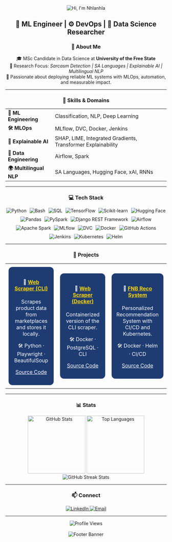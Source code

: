 <!-- Header Banner -->
<div align="center">
  <img src="https://capsule-render.vercel.app/api?type=waving&color=gradient&customColorList=6,11,20&height=180&section=header&text=Hi,%20I'm%20Nhlanhla%20👋&fontSize=42&fontColor=fff&animation=twinkling&fontAlignY=32" alt="Hi, I'm Nhlanhla"/>
</div>

<!-- Title -->
<h2 align="center">🤖 ML Engineer | ⚙️ DevOps | 🔬 Data Science Researcher</h2>

<!-- About Me -->
<h3 align="center">👤 About Me</h3>
<p align="center">
  🎓 MSc Candidate in Data Science at <strong>University of the Free State</strong><br>
  🧪 Research Focus: <em>Sarcasm Detection | SA Languages | Explainable AI | Multilingual NLP</em><br>
  🚀 Passionate about deploying reliable ML systems with MLOps, automation, and measurable impact.
</p>

<hr>

<!-- Skills & Domains -->
<h3 align="center">🧠 Skills & Domains</h3>
<div align="center">
  <table>
    <tbody>
      <tr>
        <td><strong>🤖 ML Engineering</strong></td>
        <td>Classification, NLP, Deep Learning</td>
      </tr>
      <tr>
        <td><strong>🛠️ MLOps</strong></td>
        <td>MLflow, DVC, Docker, Jenkins</td>
      </tr>
      <tr>
        <td><strong>🧩 Explainable AI</strong></td>
        <td>SHAP, LIME, Integrated Gradients, Transformer Explainability</td>
      </tr>
      <tr>
        <td><strong>🔄 Data Engineering</strong></td>
        <td>Airflow, Spark</td>
      </tr>
      <tr>
        <td><strong>🌍 Multilingual NLP</strong></td>
        <td>SA Languages, Hugging Face, xAI, RNNs</td>
      </tr>
    </tbody>
  </table>
</div>

<hr>

<!-- Tech Stack Section -->
<h3 align="center">💻 Tech Stack</h3>

<div align="center" style="display: flex; flex-wrap: wrap; justify-content: center; gap: 10px;">

<!-- Languages & Tools -->
<img src="https://img.shields.io/badge/Python-3776AB?style=for-the-badge&logo=python&logoColor=white" alt="Python"/>
<img src="https://img.shields.io/badge/Bash-4EAA25?style=for-the-badge&logo=gnu-bash&logoColor=white" alt="Bash"/>
<img src="https://img.shields.io/badge/SQL-003B57?style=for-the-badge&logo=postgresql&logoColor=white" alt="SQL"/>

<!-- ML & Data Science -->
<img src="https://img.shields.io/badge/TensorFlow-FF6F00?style=for-the-badge&logo=tensorflow&logoColor=white" alt="TensorFlow"/>
<img src="https://img.shields.io/badge/Scikit--Learn-F7931E?style=for-the-badge&logo=scikit-learn&logoColor=white" alt="Scikit-learn"/>
<img src="https://img.shields.io/badge/Hugging%20Face-FFD21E?style=for-the-badge&logo=huggingface&logoColor=black" alt="Hugging Face"/>
<img src="https://img.shields.io/badge/Pandas-150458?style=for-the-badge&logo=pandas&logoColor=white" alt="Pandas"/>
<img src="https://img.shields.io/badge/PySpark-E25A1C?style=for-the-badge&logo=apache-spark&logoColor=white" alt="PySpark"/>

<!-- Web & API -->
<img src="https://img.shields.io/badge/Django%20REST-092E20?style=for-the-badge&logo=django&logoColor=white" alt="Django REST Framework"/>

<!-- Data Engineering -->
<img src="https://img.shields.io/badge/Airflow-017CEE?style=for-the-badge&logo=apache-airflow&logoColor=white" alt="Airflow"/>
<img src="https://img.shields.io/badge/Apache%20Spark-E25A1C?style=for-the-badge&logo=apache-spark&logoColor=white" alt="Apache Spark"/>

<!-- MLOps & DevOps -->
<img src="https://img.shields.io/badge/MLflow-0194E2?style=for-the-badge&logo=mlflow&logoColor=white" alt="MLflow"/>
<img src="https://img.shields.io/badge/DVC-945DD6?style=for-the-badge&logo=dvc&logoColor=white" alt="DVC"/>
<img src="https://img.shields.io/badge/Docker-2496ED?style=for-the-badge&logo=docker&logoColor=white" alt="Docker"/>

<!-- CI/CD -->
<img src="https://img.shields.io/badge/GitHub%20Actions-2088FF?style=for-the-badge&logo=github-actions&logoColor=white" alt="GitHub Actions"/>
<img src="https://img.shields.io/badge/Jenkins-D24939?style=for-the-badge&logo=jenkins&logoColor=white" alt="Jenkins"/>

<!-- Currently Learning -->
<img src="https://img.shields.io/badge/Kubernetes-326CE5?style=for-the-badge&logo=kubernetes&logoColor=white" alt="Kubernetes"/>
<img src="https://img.shields.io/badge/Helm-0F1689?style=for-the-badge&logo=helm&logoColor=white" alt="Helm"/>

</div>

<hr>

<!-- Featured Projects -->
<h3 align="center">📂 Projects</h3>
<div align="center">
  <table>
    <tr>
      <td style="width: 33%; padding: 10px;">
        <div style="background:#1e3c72; border-radius:12px; padding:15px; color:white;">
          <h4 align="center">🤖 <a href="https://github.com/codewithbab015/amazon-scraper-cli" style="color:#ffd700;">Web Scraper (CLI)</a></h4>
          <p align="center">Scrapes product data from marketplaces and stores it locally.</p>
          <p align="center">🛠️ Python · Playwright · BeautifulSoup</p>
          <p align="center"><a href="https://github.com/codewithbab015/amazon-scraper-cli" style="color:white;">Source Code</a></p>
        </div>
      </td>
      <td style="width: 33%; padding: 10px;">
        <div style="background:#1e3c72; border-radius:12px; padding:15px; color:white;">
          <h4 align="center">🤖 <a href="https://github.com/codewithbab015/amazon-scraper-dockerized" style="color:#ffd700;">Web Scraper (Docker)</a></h4>
          <p align="center">Containerized version of the CLI scraper.</p>
          <p align="center">🛠️ Docker · PostgreSQL · CLI</p>
          <p align="center"><a href="https://github.com/codewithbab015/amazon-scraper-dockerized" style="color:white;">Source Code</a></p>
        </div>
      </td>
      <td style="width: 33%; padding: 10px;">
        <div style="background:#1e3c72; border-radius:12px; padding:15px; color:white;">
          <h4 align="center">🧠 <a href="https://github.com/codewithbab015/fnb-dataquest-recosys" style="color:#ffd700;">FNB Reco System</a></h4>
          <p align="center">Personalized Recommendation System with CI/CD and Kubernetes.</p>
          <p align="center">🛠️ Docker · Helm · CI/CD</p>
          <p align="center"><a href="https://github.com/codewithbab015/fnb-dataquest-recosys" style="color:white;">Source Code</a></p>
        </div>
      </td>
    </tr>
  </table>
</div>

<hr>

<!-- GitHub Stats -->
<h3 align="center">📊 Stats</h3>
<div align="center">
  <img height="180em" src="https://github-readme-stats.vercel.app/api?username=codewithbab015&show_icons=true&theme=tokyonight&include_all_commits=true&count_private=true" alt="GitHub Stats"/>
  <img height="180em" src="https://github-readme-stats.vercel.app/api/top-langs/?username=codewithbab015&layout=compact&langs_count=8&theme=tokyonight" alt="Top Languages"/>
  <br>
  <img src="https://github-readme-streak-stats.herokuapp.com/?user=codewithbab015&theme=tokyonight" alt="GitHub Streak Stats"/>
</div>

<hr>

<!-- Connect Section -->
<h3 align="center">📫 Connect</h3>
<div align="center">
  <a href="https://www.linkedin.com/in/nhlanhla-baloyi-854933142/" target="_blank">
    <img src="https://img.shields.io/badge/-LinkedIn-0077B5?style=for-the-badge&logo=linkedin&logoColor=white" alt="LinkedIn"/>
  </a>
  <a href="mailto:tekgameus@gmail.com">
    <img src="https://img.shields.io/badge/-Email-D14836?style=for-the-badge&logo=gmail&logoColor=white" alt="Email"/>
  </a>
</div>

<hr>

<!-- Footer Banner -->
<div align="center">
  <img src="https://komarev.com/ghpvc/?username=codewithbab015&color=blueviolet&style=for-the-badge&label=Profile+Views" alt="Profile Views"/>
  <br><br>
  <img src="https://capsule-render.vercel.app/api?type=waving&color=gradient&customColorList=6,11,20&height=120&section=footer" alt="Footer Banner"/>
</div>
